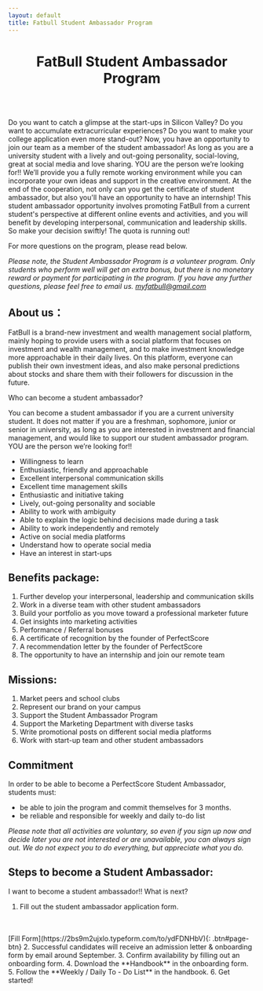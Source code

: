 ```yaml
---
layout: default
title: Fatbull Student Ambassador Program 
---
```

<h1 style="text-align: center; margin-bottom: 64px; font-weight:bold;">FatBull Student Ambassador Program</h1>


Do you want to catch a glimpse at the start-ups in Silicon Valley? Do you want to accumulate extracurricular experiences? Do you want to make your college application even more stand-out? Now, you have an opportunity to join our team as a member of the student ambassador! As long as you are a university student with a lively and out-going personality, social-loving, great at social media and love sharing. YOU are the person we’re looking for!! We’ll provide you a fully remote working environment while you can incorporate your own ideas and support in the creative environment. At the end of the cooperation, not only can you get the certificate of student ambassador, but also you'll have an opportunity to have an internship! This student ambassador opportunity involves promoting FatBull from a current student's perspective at different online events and activities, and you will benefit by developing interpersonal, communication and leadership skills. So make your decision swiftly! The quota is running out! 

For more questions on the program, please read below.

_*Please note, the Student Ambassador Program is a volunteer program. Only students who perform well will get an extra bonus, but there is no monetary reward or payment for participating in the program. If you have any further questions, please feel free to email us. [myfatbull@gmail.com](mailto:myfatbull@gmail.com)*_

## About us：

FatBull is a brand-new investment and wealth management social platform, mainly hoping to provide users with a social platform that focuses on investment and wealth management, and to make investment knowledge more approachable in their daily lives. On this platform, everyone can publish their own investment ideas, and also make personal predictions about stocks and share them with their followers for discussion in the future.

Who can become a student ambassador?

You can become a student ambassador if you are a current university student. It does not matter if you are a freshman, sophomore, junior or senior in university, as long as you are interested in investment and financial management, and would like to support our student ambassador program. YOU are the person we’re looking for!!

- Willingness to learn
- Enthusiastic, friendly and approachable
- Excellent interpersonal communication skills
- Excellent time management skills
- Enthusiastic and initiative taking
- Lively, out-going personality and sociable
- Ability to work with ambiguity
- Able to explain the logic behind decisions made during a task
- Ability to work independently and remotely
- Active on social media platforms
- Understand how to operate social media 
- Have an interest in start-ups

## Benefits package:

1. Further develop your interpersonal, leadership and communication skills
2. Work in a diverse team with other student ambassadors 
3. Build your portfolio as you move toward a professional marketer future
4. Get insights into marketing activities
5. Performance / Referral bonuses
6. A certificate of recognition by the founder of PerfectScore
7. A recommendation letter by the founder of PerfectScore
8. The opportunity to have an internship and join our remote team



## Missions:

1. Market peers and school clubs
2. Represent our brand on your campus
3. Support the Student Ambassador Program
4. Support the Marketing Department with diverse tasks
5. Write promotional posts on different social media platforms
6. Work with start-up team and other student ambassadors


## Commitment

In order to be able to become a PerfectScore Student Ambassador, students must:  
- be able to join the program and commit themselves for 3 months. 
- be reliable and responsible for weekly and daily to-do list

_*Please note that all activities are voluntary, so even if you sign up now and decide later you are not interested or are unavailable, you can always sign out. We do not expect you to do everything, but appreciate what you do.*_


## Steps to become a Student Ambassador:  

I want to become a student ambassador!! What is next?

1. Fill out the student ambassador application form.
<br>
<br>
[Fill Form](https://2bs9m2ujxlo.typeform.com/to/ydFDNHbV){: .btn#page-btn}
2. Successful candidates will receive an admission letter & onboarding form by email around September.
3. Confirm availability by filling out an onboarding form.
4. Download the **Handbook** in the onboarding form.
5. Follow the **Weekly / Daily To - Do List** in the handbook.
6. Get started!
